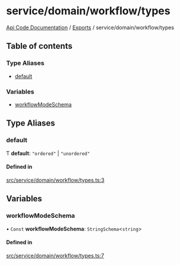 # service/domain/workflow/types
 
[Api Code Documentation](../README.md) / [Exports](../modules.md) / service/domain/workflow/types

## Table of contents

### Type Aliases

- [default](service_domain_workflow_types.md#default)

### Variables

- [workflowModeSchema](service_domain_workflow_types.md#workflowmodeschema)

## Type Aliases

### default

Ƭ **default**: ``"ordered"`` \| ``"unordered"``

#### Defined in

[src/service/domain/workflow/types.ts:3](https://github.com/openkfw/TruBudget/blob/e3c318d/api/src/service/domain/workflow/types.ts#L3)

## Variables

### workflowModeSchema

• `Const` **workflowModeSchema**: `StringSchema`\<`string`\>

#### Defined in

[src/service/domain/workflow/types.ts:7](https://github.com/openkfw/TruBudget/blob/e3c318d/api/src/service/domain/workflow/types.ts#L7)
